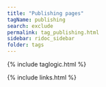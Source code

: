 ```yaml
---
title: "Publishing pages"
tagName: publishing
search: exclude
permalink: tag_publishing.html
sidebar: ridoc_sidebar
folder: tags
---
```

{% include taglogic.html %}

{% include links.html %}
